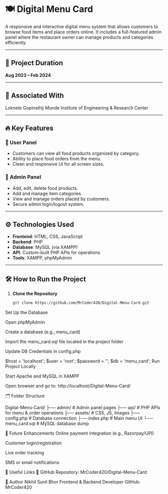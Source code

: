# 🍽️ Digital Menu Card

A responsive and interactive digital menu system that allows customers to browse food items and place orders online. It includes a full-featured admin panel where the restaurant owner can manage products and categories efficiently.

---

## 📌 Project Duration
**Aug 2023 – Feb 2024**

---

## 🏢 Associated With
Loknete Gopinathji Munde Institute of Engineering & Research Center

---

## 🔥 Key Features

### 🌟 User Panel
- Customers can view all food products organized by category.
- Ability to place food orders from the menu.
- Clean and responsive UI for all screen sizes.

### 🌟 Admin Panel
- Add, edit, delete food products.
- Add and manage item categories.
- View and manage orders placed by customers.
- Secure admin login/logout system.

---

## ⚙️ Technologies Used

- **Frontend**: HTML, CSS, JavaScript
- **Backend**: PHP
- **Database**: MySQL (via XAMPP)
- **API**: Custom-built PHP APIs for operations
- **Tools**: XAMPP, phpMyAdmin

---

## 🛠️ How to Run the Project

1. **Clone the Repository**
   ```bash
   git clone https://github.com/MrCoder420/Digital-Menu-Card.git
Set Up the Database

Open phpMyAdmin

Create a database (e.g., menu_card)

Import the menu_card.sql file located in the project folder

Update DB Credentials in config.php


$host = 'localhost';
$user = 'root';
$password = '';
$db = 'menu_card';
Run Project Locally

Start Apache and MySQL in XAMPP

Open browser and go to:
http://localhost/Digital-Menu-Card/


🗂️ Folder Structure

Digital-Menu-Card/
├── admin/         # Admin panel pages
├── api/           # PHP APIs for menu & order operations
├── assets/        # CSS, JS, Images
├── config.php     # Database connection
├── index.php      # Main menu UI
└── menu_card.sql  # MySQL database dump



🚀 Future Enhancements
Online payment integration (e.g., Razorpay/UPI)

Customer login/registration

Live order tracking

SMS or email notifications

📎 Useful Links
🔗 GitHub Repository: MrCoder420/Digital-Menu-Card

🙋 Author
Nikhil Sunil Bhor
Frontend & Backend Developer
GitHub: MrCoder420

